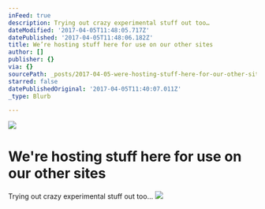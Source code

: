 ```yaml
---
inFeed: true
description: Trying out crazy experimental stuff out too…
dateModified: '2017-04-05T11:48:05.717Z'
datePublished: '2017-04-05T11:48:06.182Z'
title: We’re hosting stuff here for use on our other sites
author: []
publisher: {}
via: {}
sourcePath: _posts/2017-04-05-were-hosting-stuff-here-for-our-other-sites.md
starred: false
datePublishedOriginal: '2017-04-05T11:40:07.011Z'
_type: Blurb

---
```

![](https://the-grid-user-content.s3-us-west-2.amazonaws.com/38e7bdf4-254a-43c7-86ca-f4d0e5706d1c.png)

# We're hosting stuff here for use on our other sites

Trying out crazy experimental stuff out too...
![](https://the-grid-user-content.s3-us-west-2.amazonaws.com/e60da42d-94be-4299-b31d-8127998af43b.png)